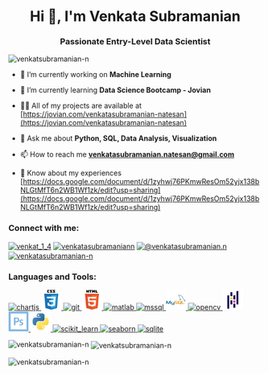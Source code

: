 <h1 align="center">Hi 👋, I'm Venkata Subramanian</h1>
<h3 align="center">Passionate Entry-Level Data Scientist</h3>

<p align="left"> <img src="https://komarev.com/ghpvc/?username=venkatsubramanian-n&label=Profile%20views&color=0e75b6&style=flat" alt="venkatsubramanian-n" /> </p>

- 🔭 I’m currently working on **Machine Learning**

- 🌱 I’m currently learning **Data Science Bootcamp - Jovian**

- 👨‍💻 All of my projects are available at [https://jovian.com/venkatasubramanian-natesan](https://jovian.com/venkatasubramanian-natesan)

- 💬 Ask me about **Python, SQL, Data Analysis, Visualization**

- 📫 How to reach me **venkatasubramanian.natesan@gmail.com**

- 📄 Know about my experiences [https://docs.google.com/document/d/1zyhwj76PKmwResOm52yjx138bNLGtMfT6n2WB1Wf1zk/edit?usp=sharing](https://docs.google.com/document/d/1zyhwj76PKmwResOm52yjx138bNLGtMfT6n2WB1Wf1zk/edit?usp=sharing)

<h3 align="left">Connect with me:</h3>
<p align="left">
<a href="https://twitter.com/venkat_1_4" target="blank"><img align="center" src="https://raw.githubusercontent.com/rahuldkjain/github-profile-readme-generator/master/src/images/icons/Social/twitter.svg" alt="venkat_1_4" height="30" width="40" /></a>
<a href="https://linkedin.com/in/venkatasubramaniann" target="blank"><img align="center" src="https://raw.githubusercontent.com/rahuldkjain/github-profile-readme-generator/master/src/images/icons/Social/linked-in-alt.svg" alt="venkatasubramaniann" height="30" width="40" /></a>
<a href="https://medium.com/@venkatasubramanian.n" target="blank"><img align="center" src="https://raw.githubusercontent.com/rahuldkjain/github-profile-readme-generator/master/src/images/icons/Social/medium.svg" alt="@venkatasubramanian.n" height="30" width="40" /></a>
<a href="https://www.leetcode.com/venkatasubramanian-n" target="blank"><img align="center" src="https://raw.githubusercontent.com/rahuldkjain/github-profile-readme-generator/master/src/images/icons/Social/leet-code.svg" alt="venkatasubramanian-n" height="30" width="40" /></a>
</p>

<h3 align="left">Languages and Tools:</h3>
<p align="left"> <a href="https://www.chartjs.org" target="_blank" rel="noreferrer"> <img src="https://www.chartjs.org/media/logo-title.svg" alt="chartjs" width="40" height="40"/> </a> <a href="https://www.w3schools.com/css/" target="_blank" rel="noreferrer"> <img src="https://raw.githubusercontent.com/devicons/devicon/master/icons/css3/css3-original-wordmark.svg" alt="css3" width="40" height="40"/> </a> <a href="https://git-scm.com/" target="_blank" rel="noreferrer"> <img src="https://www.vectorlogo.zone/logos/git-scm/git-scm-icon.svg" alt="git" width="40" height="40"/> </a> <a href="https://www.w3.org/html/" target="_blank" rel="noreferrer"> <img src="https://raw.githubusercontent.com/devicons/devicon/master/icons/html5/html5-original-wordmark.svg" alt="html5" width="40" height="40"/> </a> <a href="https://www.mathworks.com/" target="_blank" rel="noreferrer"> <img src="https://upload.wikimedia.org/wikipedia/commons/2/21/Matlab_Logo.png" alt="matlab" width="40" height="40"/> </a> <a href="https://www.microsoft.com/en-us/sql-server" target="_blank" rel="noreferrer"> <img src="https://www.svgrepo.com/show/303229/microsoft-sql-server-logo.svg" alt="mssql" width="40" height="40"/> </a> <a href="https://www.mysql.com/" target="_blank" rel="noreferrer"> <img src="https://raw.githubusercontent.com/devicons/devicon/master/icons/mysql/mysql-original-wordmark.svg" alt="mysql" width="40" height="40"/> </a> <a href="https://opencv.org/" target="_blank" rel="noreferrer"> <img src="https://www.vectorlogo.zone/logos/opencv/opencv-icon.svg" alt="opencv" width="40" height="40"/> </a> <a href="https://pandas.pydata.org/" target="_blank" rel="noreferrer"> <img src="https://raw.githubusercontent.com/devicons/devicon/2ae2a900d2f041da66e950e4d48052658d850630/icons/pandas/pandas-original.svg" alt="pandas" width="40" height="40"/> </a> <a href="https://www.photoshop.com/en" target="_blank" rel="noreferrer"> <img src="https://raw.githubusercontent.com/devicons/devicon/master/icons/photoshop/photoshop-line.svg" alt="photoshop" width="40" height="40"/> </a> <a href="https://www.python.org" target="_blank" rel="noreferrer"> <img src="https://raw.githubusercontent.com/devicons/devicon/master/icons/python/python-original.svg" alt="python" width="40" height="40"/> </a> <a href="https://scikit-learn.org/" target="_blank" rel="noreferrer"> <img src="https://upload.wikimedia.org/wikipedia/commons/0/05/Scikit_learn_logo_small.svg" alt="scikit_learn" width="40" height="40"/> </a> <a href="https://seaborn.pydata.org/" target="_blank" rel="noreferrer"> <img src="https://seaborn.pydata.org/_images/logo-mark-lightbg.svg" alt="seaborn" width="40" height="40"/> </a> <a href="https://www.sqlite.org/" target="_blank" rel="noreferrer"> <img src="https://www.vectorlogo.zone/logos/sqlite/sqlite-icon.svg" alt="sqlite" width="40" height="40"/> </a> </p>

<p><img align="left" src="https://github-readme-stats.vercel.app/api/top-langs?username=venkatsubramanian-n&show_icons=true&locale=en&layout=compact" alt="venkatsubramanian-n" /></p>

<p>&nbsp;<img align="center" src="https://github-readme-stats.vercel.app/api?username=venkatsubramanian-n&show_icons=true&locale=en" alt="venkatsubramanian-n" /></p>

<p><img align="center" src="https://github-readme-streak-stats.herokuapp.com/?user=venkatsubramanian-n&" alt="venkatsubramanian-n" /></p>
